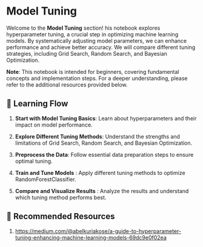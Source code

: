 # Model Tuning

Welcome to the **Model Tuning** section! his notebook explores hyperparameter tuning, a crucial step in optimizing machine learning models. By systematically adjusting model parameters, we can enhance performance and achieve better accuracy. We will compare different tuning strategies, including Grid Search, Random Search, and Bayesian Optimization.

**Note**: This notebook is intended for beginners, covering fundamental concepts and implementation steps. For a deeper understanding, please refer to the additional resources provided below.


## 🔗 Learning Flow
1. **Start with Model Tuning Basics**: Learn about hyperparameters and their impact on model performance.

2.  **Explore Different Tuning Methods**: Understand the strengths and limitations of Grid Search, Random Search, and Bayesian Optimization.

3. **Preprocess the Data**: Follow essential data preparation steps to ensure optimal tuning.

4. **Train and Tune Models** : Apply different tuning methods to optimize RandomForestClassifier.

5. **Compare and Visualize Results** : Analyze the results and understand which tuning method performs best.

## 📘 Recommended Resources
1. https://medium.com/@abelkuriakose/a-guide-to-hyperparameter-tuning-enhancing-machine-learning-models-69dc9e0f02ea